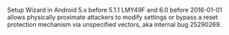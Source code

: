 Setup Wizard in Android 5.x before 5.1.1 LMY49F and 6.0 before 2016-01-01 allows physically proximate attackers to modify settings or bypass a reset protection mechanism via unspecified vectors, aka internal bug 25290269.